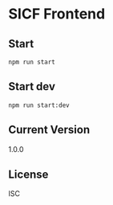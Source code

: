 
# SICF Frontend

## Start
```
npm run start
```
## Start dev
```
npm run start:dev
```
## Current Version
1.0.0

## License
ISC

        